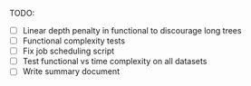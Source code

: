 TODO:
- [ ] Linear depth penalty in functional to discourage long trees
- [ ] Functional complexity tests
- [ ] Fix job scheduling script
- [ ] Test functional vs time complexity on all datasets
- [ ] Write summary document
